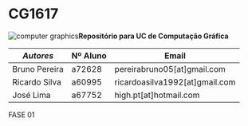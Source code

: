 # CG1617

![computer graphics][logo]**Repositório para UC de Computação Gráfica**


|*Autores*        |Nº Aluno |  Email                         |
|-----------------|---------|--------------------------------|
| Bruno Pereira   | a72628  | pereirabruno05[at]gmail.com    |
| Ricardo Silva   | a60995  | ricardoasilva1992[at]gmail.com |
| José Lima       | a67752  | high.pt[at]hotmail.com            |

[logo]:http://www.forosperu.net/data/avatars/m/227/227793.jpg?1451243621

FASE 01

